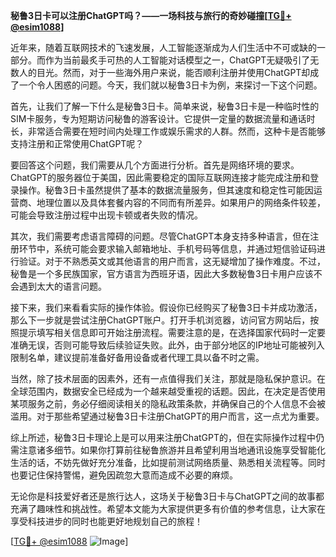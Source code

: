 **秘鲁3日卡可以注册ChatGPT吗？——一场科技与旅行的奇妙碰撞[[TG💪+ @esim1088](https://t.me/s/esim1088)]**

近年来，随着互联网技术的飞速发展，人工智能逐渐成为人们生活中不可或缺的一部分。而作为当前最炙手可热的人工智能对话模型之一，ChatGPT无疑吸引了无数人的目光。然而，对于一些海外用户来说，能否顺利注册并使用ChatGPT却成了一个令人困惑的问题。今天，我们就以秘鲁3日卡为例，来探讨一下这个问题。

首先，让我们了解一下什么是秘鲁3日卡。简单来说，秘鲁3日卡是一种临时性的SIM卡服务，专为短期访问秘鲁的游客设计。它提供一定量的数据流量和通话时长，非常适合需要在短时间内处理工作或娱乐需求的人群。然而，这种卡是否能够支持注册和正常使用ChatGPT呢？

要回答这个问题，我们需要从几个方面进行分析。首先是网络环境的要求。ChatGPT的服务器位于美国，因此需要稳定的国际互联网连接才能完成注册和登录操作。秘鲁3日卡虽然提供了基本的数据流量服务，但其速度和稳定性可能因运营商、地理位置以及具体套餐内容的不同而有所差异。如果用户的网络条件较差，可能会导致注册过程中出现卡顿或者失败的情况。

其次，我们需要考虑语言障碍的问题。尽管ChatGPT本身支持多种语言，但在注册环节中，系统可能会要求输入邮箱地址、手机号码等信息，并通过短信验证码进行验证。对于不熟悉英文或其他语言的用户而言，这无疑增加了操作难度。不过，秘鲁是一个多民族国家，官方语言为西班牙语，因此大多数秘鲁3日卡用户应该不会遇到太大的语言问题。

接下来，我们来看看实际的操作体验。假设你已经购买了秘鲁3日卡并成功激活，那么下一步就是尝试注册ChatGPT账户。打开手机浏览器，访问官方网站后，按照提示填写相关信息即可开始注册流程。需要注意的是，在选择国家代码时一定要准确无误，否则可能导致后续验证失败。此外，由于部分地区的IP地址可能被列入限制名单，建议提前准备好备用设备或者代理工具以备不时之需。

当然，除了技术层面的因素外，还有一点值得我们关注，那就是隐私保护意识。在全球范围内，数据安全已经成为一个越来越受重视的话题。因此，在决定是否使用某项服务之前，务必仔细阅读相关的隐私政策条款，并确保自己的个人信息不会被滥用。对于那些希望通过秘鲁3日卡注册ChatGPT的用户而言，这一点尤为重要。

综上所述，秘鲁3日卡理论上是可以用来注册ChatGPT的，但在实际操作过程中仍需注意诸多细节。如果你打算前往秘鲁旅游并且希望利用当地通讯设施享受智能化生活的话，不妨先做好充分准备，比如提前测试网络质量、熟悉相关流程等。同时也要记住保持警惕，避免因疏忽大意而造成不必要的麻烦。

无论你是科技爱好者还是旅行达人，这场关于秘鲁3日卡与ChatGPT之间的故事都充满了趣味性和挑战性。希望本文能为大家提供更多有价值的参考信息，让大家在享受科技进步的同时也能更好地规划自己的旅程！

[[TG💪+ @esim1088](https://t.me/s/esim1088) ![Image](https://i.postimg.cc/4NQfJmqS/Snipaste-2025-05-13-00-14-12.png)]
